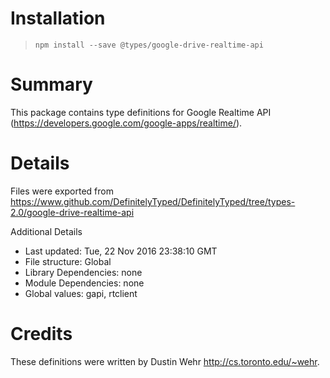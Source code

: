 # Installation
> `npm install --save @types/google-drive-realtime-api`

# Summary
This package contains type definitions for Google Realtime API (https://developers.google.com/google-apps/realtime/).

# Details
Files were exported from https://www.github.com/DefinitelyTyped/DefinitelyTyped/tree/types-2.0/google-drive-realtime-api

Additional Details
 * Last updated: Tue, 22 Nov 2016 23:38:10 GMT
 * File structure: Global
 * Library Dependencies: none
 * Module Dependencies: none
 * Global values: gapi, rtclient

# Credits
These definitions were written by Dustin Wehr <http://cs.toronto.edu/~wehr>.
